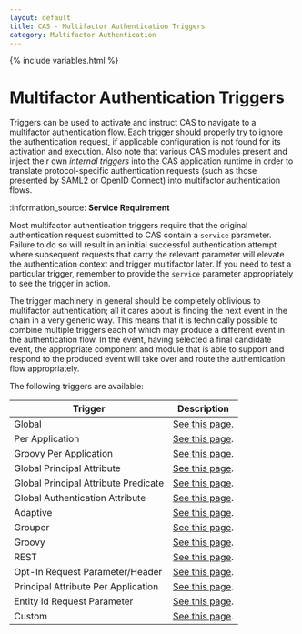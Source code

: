 ```yaml
---
layout: default
title: CAS - Multifactor Authentication Triggers
category: Multifactor Authentication
---
```


{% include variables.html %}

# Multifactor Authentication Triggers

Triggers can be used to activate and instruct CAS to navigate to a multifactor authentication flow. Each 
trigger should properly try to ignore the authentication request, if applicable configuration 
is not found for its activation and execution. Also note that various CAS modules present 
and inject their own *internal triggers* into the CAS application runtime in order to 
translate protocol-specific authentication requests (such as those presented by 
SAML2 or OpenID Connect) into multifactor authentication flows.

<div class="alert alert-info">:information_source: <strong>Service Requirement</strong><p>Most multifactor authentication 
triggers require that the original authentication request submitted to CAS contain 
a <code>service</code> parameter. Failure to do so will result in an initial successful 
authentication attempt where subsequent requests that carry the relevant parameter 
will elevate the authentication context and trigger multifactor later. If you 
need to test a particular trigger, remember to provide the <code>service</code> 
parameter appropriately to see the trigger in action.</p></div>

The trigger machinery in general should be completely oblivious to multifactor authentication; 
all it cares about is finding the next event in the chain in a very generic way. This means 
that it is technically possible to combine multiple triggers each of which may produce a 
different event in the authentication flow. In the event, having selected a final candidate 
event, the appropriate component and module that is able to support and respond to the 
produced event will take over and route the authentication flow appropriately.

The following triggers are available:

| Trigger                              | Description                                                                                                |
|--------------------------------------|------------------------------------------------------------------------------------------------------------|
| Global                               | [See this page](Configuring-Multifactor-Authentication-Triggers-Global.html).                              |
| Per Application                      | [See this page](Configuring-Multifactor-Authentication-Triggers-PerApplication.html).                      |
| Groovy Per Application               | [See this page](Configuring-Multifactor-Authentication-Triggers-Groovy.html).                              |
| Global Principal Attribute           | [See this page](Configuring-Multifactor-Authentication-Triggers-Global-PrincipalAttribute.html).           |
| Global Principal Attribute Predicate | [See this page](Configuring-Multifactor-Authentication-Triggers-Global-PrincipalAttribute-Predicate.html). |
| Global Authentication Attribute      | [See this page](Configuring-Multifactor-Authentication-Triggers-Global-AuthenticationAttribute.html).      |
| Adaptive                             | [See this page](Configuring-Multifactor-Authentication-Triggers-Adaptive.html).                            |
| Grouper                              | [See this page](Configuring-Multifactor-Authentication-Triggers-Grouper.html).                             |
| Groovy                               | [See this page](Configuring-Multifactor-Authentication-Triggers-Groovy.html).                              |
| REST                                 | [See this page](Configuring-Multifactor-Authentication-Triggers-Rest.html).                                |
| Opt-In Request Parameter/Header      | [See this page](Configuring-Multifactor-Authentication-Triggers-OptInRequest.html).                        |
| Principal Attribute Per Application  | [See this page](Configuring-Multifactor-Authentication-Triggers-PrincipalAttribute-PerApplication.html).   |
| Entity Id Request Parameter          | [See this page](Configuring-Multifactor-Authentication-Triggers-EntityId.html).                            |
| Custom                               | [See this page](Configuring-Multifactor-Authentication-Triggers-Custom.html).                              |
